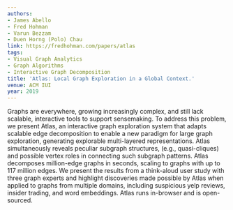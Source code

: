 ```yaml
---
authors:
- James Abello
- Fred Hohman
- Varun Bezzam
- Duen Horng (Polo) Chau
link: https://fredhohman.com/papers/atlas
tags:
- Visual Graph Analytics
- Graph Algorithms
- Interactive Graph Decomposition
title: 'Atlas: Local Graph Exploration in a Global Context.'
venue: ACM IUI
year: 2019
---
```

Graphs are everywhere, growing increasingly complex, and still lack scalable, interactive tools to support sensemaking. To address this problem, we present Atlas, an interactive graph exploration system that adapts scalable edge decomposition to enable a new paradigm for large graph exploration, generating explorable multi-layered representations. Atlas simultaneously reveals peculiar subgraph structures, (e.g., quasi-cliques) and possible vertex roles in connecting such subgraph patterns. Atlas decomposes million-edge graphs in seconds, scaling to graphs with up to 117 million edges. We present the results from a think-aloud user study with three graph experts and highlight discoveries made possible by Atlas when applied to graphs from multiple domains, including suspicious yelp reviews, insider trading, and word embeddings. Atlas runs in-browser and is open-sourced.
